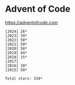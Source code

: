 # Advent of Code

<https://adventofcode.com>

    [2024] 26*
    [2023] 39*
    [2022] 50*
    [2021] 50*
    [2020] 50*
    [2019] 44*
    [2018] 15*
    [2017]    
    [2016] 10*
    [2015] 50*
    
    Total stars: 334*
